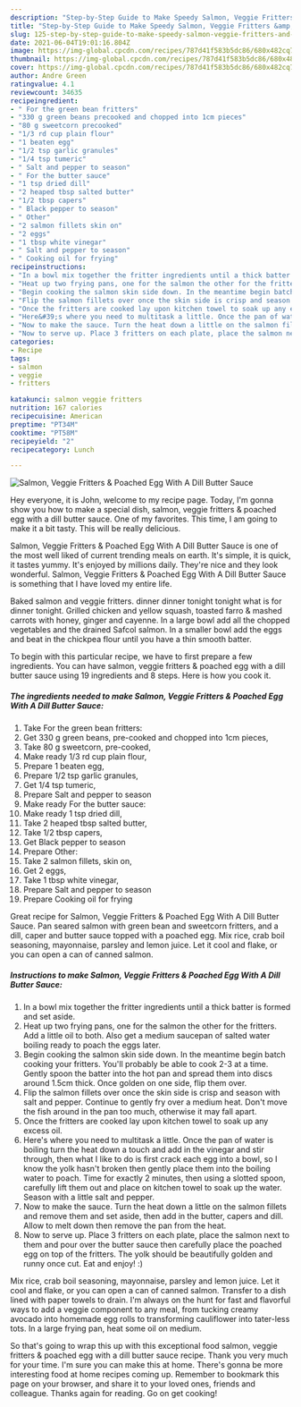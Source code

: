 ```yaml
---
description: "Step-by-Step Guide to Make Speedy Salmon, Veggie Fritters &amp;amp; Poached Egg With A Dill Butter Sauce"
title: "Step-by-Step Guide to Make Speedy Salmon, Veggie Fritters &amp;amp; Poached Egg With A Dill Butter Sauce"
slug: 125-step-by-step-guide-to-make-speedy-salmon-veggie-fritters-and-amp-poached-egg-with-a-dill-butter-sauce
date: 2021-06-04T19:01:16.804Z
image: https://img-global.cpcdn.com/recipes/787d41f583b5dc86/680x482cq70/salmon-veggie-fritters-poached-egg-with-a-dill-butter-sauce-recipe-main-photo.jpg
thumbnail: https://img-global.cpcdn.com/recipes/787d41f583b5dc86/680x482cq70/salmon-veggie-fritters-poached-egg-with-a-dill-butter-sauce-recipe-main-photo.jpg
cover: https://img-global.cpcdn.com/recipes/787d41f583b5dc86/680x482cq70/salmon-veggie-fritters-poached-egg-with-a-dill-butter-sauce-recipe-main-photo.jpg
author: Andre Green
ratingvalue: 4.1
reviewcount: 34635
recipeingredient:
- " For the green bean fritters"
- "330 g green beans precooked and chopped into 1cm pieces"
- "80 g sweetcorn precooked"
- "1/3 rd cup plain flour"
- "1 beaten egg"
- "1/2 tsp garlic granules"
- "1/4 tsp tumeric"
- " Salt and pepper to season"
- " For the butter sauce"
- "1 tsp dried dill"
- "2 heaped tbsp salted butter"
- "1/2 tbsp capers"
- " Black pepper to season"
- " Other"
- "2 salmon fillets skin on"
- "2 eggs"
- "1 tbsp white vinegar"
- " Salt and pepper to season"
- " Cooking oil for frying"
recipeinstructions:
- "In a bowl mix together the fritter ingredients until a thick batter is formed and set aside."
- "Heat up two frying pans, one for the salmon the other for the fritters. Add a little oil to both. Also get a medium saucepan of salted water boiling ready to poach the eggs later."
- "Begin cooking the salmon skin side down. In the meantime begin batch cooking your fritters. You&#39;ll probably be able to cook 2-3 at a time. Gently spoon the batter into the hot pan and spread them into discs around 1.5cm thick. Once golden on one side, flip them over."
- "Flip the salmon fillets over once the skin side is crisp and season with salt and pepper. Continue to gently fry over a medium heat. Don&#39;t move the fish around in the pan too much, otherwise it may fall apart."
- "Once the fritters are cooked lay upon kitchen towel to soak up any excess oil."
- "Here&#39;s where you need to multitask a little. Once the pan of water is boiling turn the heat down a touch and add in the vinegar and stir through, then what I like to do is first crack each egg into a bowl, so I know the yolk hasn&#39;t broken then gently place them into the boiling water to poach. Time for exactly 2 minutes, then using a slotted spoon, carefully lift them out and place on kitchen towel to soak up the water. Season with a little salt and pepper."
- "Now to make the sauce. Turn the heat down a little on the salmon fillets and remove them and set aside, then add in the butter, capers and dill. Allow to melt down then remove the pan from the heat."
- "Now to serve up. Place 3 fritters on each plate, place the salmon next to them and pour over the butter sauce then carefully place the poached egg on top of the fritters. The yolk should be beautifully golden and runny once cut. Eat and enjoy! :)"
categories:
- Recipe
tags:
- salmon
- veggie
- fritters

katakunci: salmon veggie fritters 
nutrition: 167 calories
recipecuisine: American
preptime: "PT34M"
cooktime: "PT58M"
recipeyield: "2"
recipecategory: Lunch

---
```



![Salmon, Veggie Fritters &amp; Poached Egg With A Dill Butter Sauce](https://img-global.cpcdn.com/recipes/787d41f583b5dc86/680x482cq70/salmon-veggie-fritters-poached-egg-with-a-dill-butter-sauce-recipe-main-photo.jpg)

Hey everyone, it is John, welcome to my recipe page. Today, I'm gonna show you how to make a special dish, salmon, veggie fritters &amp; poached egg with a dill butter sauce. One of my favorites. This time, I am going to make it a bit tasty. This will be really delicious.

Salmon, Veggie Fritters &amp; Poached Egg With A Dill Butter Sauce is one of the most well liked of current trending meals on earth. It's simple, it is quick, it tastes yummy. It's enjoyed by millions daily. They're nice and they look wonderful. Salmon, Veggie Fritters &amp; Poached Egg With A Dill Butter Sauce is something that I have loved my entire life.

Baked salmon and veggie fritters. dinner dinner tonight tonight what is for dinner tonight. Grilled chicken and yellow squash, toasted farro &amp; mashed carrots with honey, ginger and cayenne. In a large bowl add all the chopped vegetables and the drained Safcol salmon. In a smaller bowl add the eggs and beat in the chickpea flour until you have a thin smooth batter.


To begin with this particular recipe, we have to first prepare a few ingredients. You can have salmon, veggie fritters &amp; poached egg with a dill butter sauce using 19 ingredients and 8 steps. Here is how you cook it.

<!--inarticleads1-->

##### The ingredients needed to make Salmon, Veggie Fritters &amp; Poached Egg With A Dill Butter Sauce:

1. Take  For the green bean fritters:
1. Get 330 g green beans, pre-cooked and chopped into 1cm pieces,
1. Take 80 g sweetcorn, pre-cooked,
1. Make ready 1/3 rd cup plain flour,
1. Prepare 1 beaten egg,
1. Prepare 1/2 tsp garlic granules,
1. Get 1/4 tsp tumeric,
1. Prepare  Salt and pepper to season
1. Make ready  For the butter sauce:
1. Make ready 1 tsp dried dill,
1. Take 2 heaped tbsp salted butter,
1. Take 1/2 tbsp capers,
1. Get  Black pepper to season
1. Prepare  Other:
1. Take 2 salmon fillets, skin on,
1. Get 2 eggs,
1. Take 1 tbsp white vinegar,
1. Prepare  Salt and pepper to season
1. Prepare  Cooking oil for frying


Great recipe for Salmon, Veggie Fritters &amp; Poached Egg With A Dill Butter Sauce. Pan seared salmon with green bean and sweetcorn fritters, and a dill, caper and butter sauce topped with a poached egg. Mix rice, crab boil seasoning, mayonnaise, parsley and lemon juice. Let it cool and flake, or you can open a can of canned salmon. 

<!--inarticleads2-->

##### Instructions to make Salmon, Veggie Fritters &amp; Poached Egg With A Dill Butter Sauce:

1. In a bowl mix together the fritter ingredients until a thick batter is formed and set aside.
1. Heat up two frying pans, one for the salmon the other for the fritters. Add a little oil to both. Also get a medium saucepan of salted water boiling ready to poach the eggs later.
1. Begin cooking the salmon skin side down. In the meantime begin batch cooking your fritters. You&#39;ll probably be able to cook 2-3 at a time. Gently spoon the batter into the hot pan and spread them into discs around 1.5cm thick. Once golden on one side, flip them over.
1. Flip the salmon fillets over once the skin side is crisp and season with salt and pepper. Continue to gently fry over a medium heat. Don&#39;t move the fish around in the pan too much, otherwise it may fall apart.
1. Once the fritters are cooked lay upon kitchen towel to soak up any excess oil.
1. Here&#39;s where you need to multitask a little. Once the pan of water is boiling turn the heat down a touch and add in the vinegar and stir through, then what I like to do is first crack each egg into a bowl, so I know the yolk hasn&#39;t broken then gently place them into the boiling water to poach. Time for exactly 2 minutes, then using a slotted spoon, carefully lift them out and place on kitchen towel to soak up the water. Season with a little salt and pepper.
1. Now to make the sauce. Turn the heat down a little on the salmon fillets and remove them and set aside, then add in the butter, capers and dill. Allow to melt down then remove the pan from the heat.
1. Now to serve up. Place 3 fritters on each plate, place the salmon next to them and pour over the butter sauce then carefully place the poached egg on top of the fritters. The yolk should be beautifully golden and runny once cut. Eat and enjoy! :)


Mix rice, crab boil seasoning, mayonnaise, parsley and lemon juice. Let it cool and flake, or you can open a can of canned salmon. Transfer to a dish lined with paper towels to drain. I&#39;m always on the hunt for fast and flavorful ways to add a veggie component to any meal, from tucking creamy avocado into homemade egg rolls to transforming cauliflower into tater-less tots. In a large frying pan, heat some oil on medium. 

So that's going to wrap this up with this exceptional food salmon, veggie fritters &amp; poached egg with a dill butter sauce recipe. Thank you very much for your time. I'm sure you can make this at home. There's gonna be more interesting food at home recipes coming up. Remember to bookmark this page on your browser, and share it to your loved ones, friends and colleague. Thanks again for reading. Go on get cooking!
